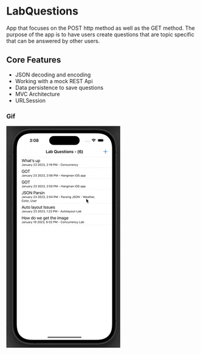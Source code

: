 # LabQuestions
App that focuses on the POST http method as well as the GET method. The purpose of the app is to have users create questions that are topic specific that can be answered by other users. 

## Core Features
- JSON decoding and encoding 
- Working with a mock REST Api
- Data persistence to save questions 
- MVC Architecture 
- URLSession 





### Gif
![LQ-Gif](Assets/LQGif.gif)
